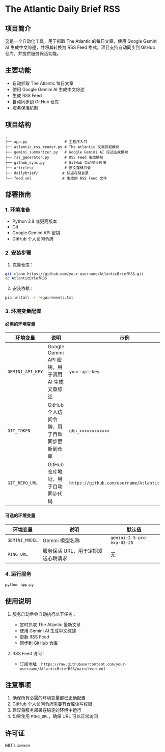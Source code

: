# The Atlantic Daily Brief RSS

## 项目简介

这是一个自动化工具，用于抓取 The Atlantic 的每日文章，使用 Google Gemini AI 生成中文综述，并将其转换为 RSS Feed 格式。项目支持自动同步到 GitHub 仓库，并提供服务保活功能。

## 主要功能

- 自动抓取 The Atlantic 每日文章
- 使用 Google Gemini AI 生成中文综述
- 生成 RSS Feed
- 自动同步到 GitHub 仓库
- 服务保活机制

## 项目结构

```
.
├── app.py                 # 主程序入口
├── atlantic_rss_reader.py # The Atlantic 文章抓取模块
├── gemini_summarizer.py   # Google Gemini AI 综述生成模块
├── rss_generator.py       # RSS Feed 生成模块
├── github_sync.py         # GitHub 自动同步模块
├── articles/              # 原文存储目录
├── dailybrief/           # 综述存储目录
└── feed.xml              # 生成的 RSS Feed 文件
```

## 部署指南

### 1. 环境准备

- Python 3.8 或更高版本
- Git
- Google Gemini API 密钥
- GitHub 个人访问令牌

### 2. 安装步骤

1. 克隆仓库：
```bash
git clone https://github.com/your-username/AtlanticBriefRSS.git
cd AtlanticBriefRSS
```

2. 安装依赖：
```bash
pip install -r requirements.txt
```

### 3. 环境变量配置

#### 必需的环境变量

| 环境变量 | 说明 | 示例 |
|----------|------|------|
| `GEMINI_API_KEY` | Google Gemini API 密钥，用于调用 AI 生成文章综述 | `your-api-key` |
| `GIT_TOKEN` | GitHub 个人访问令牌，用于自动同步更新到仓库 | `ghp_xxxxxxxxxxxx` |
| `GIT_REPO_URL` | GitHub 仓库地址，用于自动同步代码 | `https://github.com/username/AtlanticBriefRSS` |

#### 可选的环境变量

| 环境变量 | 说明 | 默认值 |
|----------|------|--------|
| `GEMINI_MODEL` | Gemini 模型名称 | `gemini-2.5-pro-exp-03-25` |
| `PING_URL` | 服务保活 URL，用于定期发送心跳请求 | 无 |

### 4. 运行服务

```bash
python app.py
```

## 使用说明

1. 服务启动后会自动执行以下任务：
   - 定时抓取 The Atlantic 最新文章
   - 使用 Gemini AI 生成中文综述
   - 更新 RSS Feed
   - 同步到 GitHub 仓库

2. RSS Feed 访问：
   - 订阅地址：`https://raw.githubusercontent.com/your-username/AtlanticBriefRSS/main/feed.xml`

## 注意事项

1. 确保所有必需的环境变量都已正确配置
2. GitHub 个人访问令牌需要有仓库读写权限
3. 建议将服务部署在稳定的环境中运行
4. 如果使用 `PING_URL`，确保 URL 可以正常访问

## 许可证

MIT License